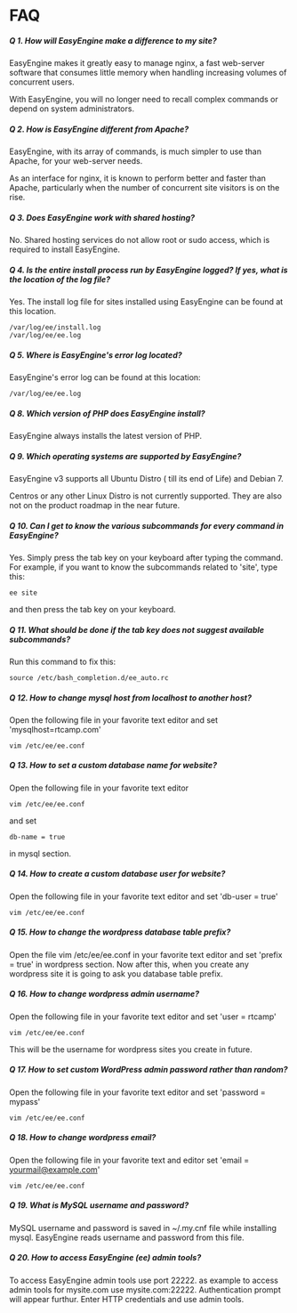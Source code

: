 # FAQ
##### Q 1. How will EasyEngine make a difference to my site?

EasyEngine makes it greatly easy to manage nginx, a fast web-server software that consumes little memory when handling increasing volumes of concurrent users.

With EasyEngine, you will no longer need to recall complex commands or depend on system administrators.

##### Q 2. How is EasyEngine different from Apache?

EasyEngine, with its array of commands, is much simpler to use than Apache, for your web-server needs.

As an interface for nginx, it is known to perform better and faster than Apache, particularly when the number of concurrent site visitors is on the rise.

##### Q 3. Does EasyEngine work with shared hosting?

No. Shared hosting services do not allow root or sudo access, which is required to install EasyEngine.

##### Q 4. Is the entire install process run by EasyEngine logged? If yes, what is the location of the log file?

Yes. The install log file for sites installed using EasyEngine can be found at this location.

	/var/log/ee/install.log
	/var/log/ee/ee.log


##### Q 5. Where is EasyEngine's error log located?

EasyEngine's error log can be found at this location:

	/var/log/ee/ee.log


##### Q 8. Which version of PHP does EasyEngine install?

EasyEngine always installs the latest version of PHP.

##### Q 9. Which operating systems are supported by EasyEngine?

EasyEngine v3 supports all Ubuntu Distro ( till its end of Life) and Debian 7.

Centros or any other Linux Distro is not currently supported. They are also not on the product roadmap in the near future.

##### Q 10. Can I get to know the various subcommands for every command in EasyEngine?

Yes. Simply press the tab key on your keyboard after typing the command.
For example, if you want to know the subcommands related to 'site', type this:

	ee site

and then press the tab key on your keyboard.

##### Q 11. What should be done if the tab key does not suggest available subcommands?

Run this command to fix this:

	source /etc/bash_completion.d/ee_auto.rc


##### Q 12. How to change mysql host from localhost to another host?

Open the following file in your favorite text editor and set 'mysqlhost=rtcamp.com'

	vim /etc/ee/ee.conf


##### Q 13. How to set a custom database name for website?

Open the following file in your favorite text editor

	vim /etc/ee/ee.conf

and set

	db-name = true

in mysql section.


##### Q 14. How to create a custom database user for website?

Open the following file in your favorite text editor and set 'db-user = true'

	vim /etc/ee/ee.conf


##### Q 15. How to change the wordpress database table prefix?

Open the  file vim /etc/ee/ee.conf in your favorite text editor and set 'prefix = true' in wordpress section. Now after this, when you create any wordpress site it is going to ask you database table prefix.


##### Q 16. How to change wordpress admin username?

Open the following file in your favorite text editor and set 'user = rtcamp'

	vim /etc/ee/ee.conf

This will be the username for wordpress sites you create in future.


##### Q 17. How to set custom WordPress admin password rather than random?

Open the following file in your favorite text editor and set 'password = mypass'

	vim /etc/ee/ee.conf


##### Q 18. How to change wordpress email?

Open the following file in your favorite text and editor set 'email = yourmail@example.com'

	vim /etc/ee/ee.conf


##### Q 19. What is MySQL username and password?

MySQL username and password is saved in ~/.my.cnf file while installing mysql. EasyEngine reads username and password from this file.


##### Q 20. How to access EasyEngine (ee) admin tools?

To access EasyEngine admin tools  use port 22222. as example to access admin tools for mysite.com use mysite.com:22222. Authentication prompt will appear furthur. Enter HTTP credentials and use admin tools.
